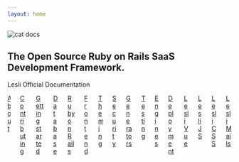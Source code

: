```yaml
---
layout: home
---
```


<section class="hero is-medium docs-header">
    <div class="hero-body">
        <img class="m-auto" alt="cat docs" src="/images/cats/docs.svg" />
        <h1 class="title">
            The Open Source Ruby on Rails <span class="accent">SaaS Development Framework.</span>
        </h1>
        <p class="description">
            Lesli Official Documentation
        </p>
    </div>
</section>

<section class="container docs-content">
    <div class="columns">
        <div class="column">
            <a href="/docs/lesli/5x/about/">
                <span class="icon">
                    <i class="ri-heart-line"></i>
                </span>
                About
            </a>
        </div>
        <div class="column">
            <a href="/docs/lesli/5x/contributing/">
                <span class="icon">
                    <i class="ri-git-pull-request-line"></i>
                </span>
                Contributing
            </a>
        </div>
        <div class="column">
            <a href="/docs/lesli/5x/getting-started/">
                <span class="icon">
                    <i class="ri-send-plane-line"></i>
                </span>
                Getting started
            </a>
        </div>
        <div class="column">
            <a href="/docs/lesli/5x/database/">
                <span class="icon">
                    <i class="ri-database-line"></i>
                </span>
                Database
            </a>
        </div>
        <div class="column">
            <a href="/docs/lesli/5x/ruby-on-rails/">
                <span class="icon">
                    <i class="ri-server-line"></i>
                </span>
                Ruby on Rails
            </a>
        </div>
        <div class="column">
            <a href="/docs/lesli/5x/theming/">
                <span class="icon">
                    <i class="ri-window-line"></i>
                </span>
                Frontend
            </a>
        </div>
        <div class="column">
            <a href="/docs/lesli/5x/theming/">
                <span class="icon">
                    <i class="ri-palette-line"></i>
                </span>
                Theming
            </a>
        </div>
        <div class="column">
            <a href="/docs/lesli/5x/theming/">
                <span class="icon">
                    <i class="ri-shield-line"></i>
                </span>
                Security
            </a>
        </div>
        <div class="column">
            <a href="/docs/lesli/5x/theming/">
                <span class="icon">
                    <i class="ri-code-line"></i>
                </span>
                Generators
            </a>
        </div>
        <div class="column">
            <a href="/docs/lesli/5x/contributing/">
                <span class="icon">
                    <i class="ri-bug-line"></i>
                </span>
                Testing
            </a>
        </div>
        <div class="column">
            <a href="/docs/lesli/5x/theming/">
                <span class="icon">
                    <i class="ri-shapes-line"></i>
                </span>
                Engines
            </a>
        </div>
        <div class="column">
            <a href="/docs/lesli/5x/theming/">
                <span class="icon">
                    <i class="ri-flashlight-line"></i>
                </span>
                Deployment
            </a>
        </div>
        <div class="column">
            <a href="/docs/lesli-vue/1x/about/">
                <span class="icon">
                    <i class="ri-vuejs-line"></i>
                </span>
                Lesli Vue
            </a>
        </div>
        <div class="column">
            <a href="/docs/lesli-js/1x/about/">
                <span class="icon">
                    <i class="ri-javascript-line"></i>
                </span>
                Lesli JS
            </a>
        </div>
        <div class="column">
            <a href="/docs/lesli-css/1x/about/">
                <span class="icon">
                    <i class="ri-css3-line"></i>
                </span>
                Lesli CSS
            </a>
        </div>
        <div class="column">
            <a href="/docs/lesli-mails/1x/about/">
                <span class="icon">
                    <i class="ri-mail-open-line"></i>
                </span>
                Lesli Mails
            </a>
        </div>
    </div>
</section>

<style>
    @import "./.vitepress/theme/stylesheets/index.scss";
</style>
